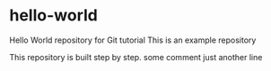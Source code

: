 # hello-world
Hello World repository for Git tutorial
This is an example repository

This repository is built step by step.
some comment
just another line

